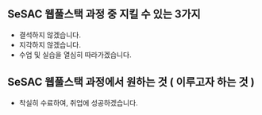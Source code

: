 ## SeSAC 웹풀스택 과정 중 지킬 수 있는 3가지
- 결석하지 않겠습니다.
- 지각하지 않겠습니다.
- 수업 및 실습을 열심히 따라가겠습니다.

## SeSAC 웹풀스택 과정에서 원하는 것 ( 이루고자 하는 것 )
- 착실히 수료하여, 취업에 성공하겠습니다.
